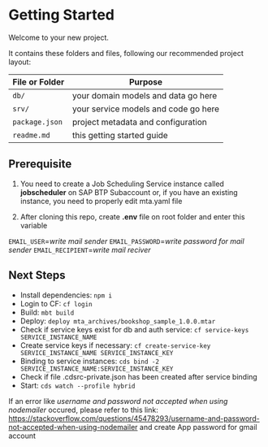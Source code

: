 # Getting Started

Welcome to your new project.

It contains these folders and files, following our recommended project layout:

| File or Folder | Purpose                              |
| -------------- | ------------------------------------ |
| `db/`          | your domain models and data go here  |
| `srv/`         | your service models and code go here |
| `package.json` | project metadata and configuration   |
| `readme.md`    | this getting started guide           |

## Prerequisite

1. You need to create a Job Scheduling Service instance called **jobscheduler** on SAP BTP Subaccount
   or, if you have an existing instance, you need to properly edit mta.yaml file

2. After cloning this repo, create **.env** file on root folder and enter this variable

`EMAIL_USER`=_write mail sender_
`EMAIL_PASSWORD`=_write password for mail sender_
`EMAIL_RECIPIENT`=_write mail reciver_

## Next Steps

- Install dependencies: `npm i`
- Login to CF: `cf login`
- Build: `mbt build`
- Deploy: `deploy mta_archives/bookshop_sample_1.0.0.mtar`
- Check if service keys exist for db and auth service: `cf service-keys SERVICE_INSTANCE_NAME`
- Create service keys if necessary: `cf create-service-key SERVICE_INSTANCE_NAME SERVICE_INSTANCE_KEY`
- Binding to service instances: `cds bind -2 SERVICE_INSTANCE_NAME:SERVICE_INSTANCE_KEY`
- Check if file .cdsrc-private.json has been created after service binding
- Start: `cds watch --profile hybrid`

If an error like _username and password not accepted when using nodemailer_ occured,
please refer to this link: https://stackoverflow.com/questions/45478293/username-and-password-not-accepted-when-using-nodemailer
and create App password for gmail account
